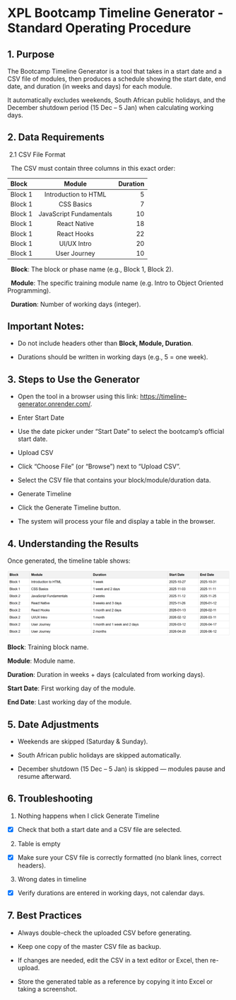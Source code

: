 # XPL Bootcamp Timeline Generator - Standard Operating Procedure

## 1. Purpose

The Bootcamp Timeline Generator is a tool that takes in a start date and a CSV file of modules, then produces a schedule showing the start date, end date, and duration (in weeks and days) for each module. 

It automatically excludes weekends, South African public holidays, and the December shutdown period (15 Dec – 5 Jan) when calculating working days.

## 2. Data Requirements
&nbsp;2.1 CSV File Format

&nbsp;&nbsp;The CSV must contain three columns in this exact order:

| Block | Module | Duration |
| :------- | :------: | -------: |
| Block 1   | Introduction to HTML   | 5    |
| Block 1  | CSS Basics  | 7  |
| Block 1  | JavaScript Fundamentals  | 10  |
| Block 1  | React Native  | 18  |
| Block 1  | React Hooks  | 22  |
| Block 1  | UI/UX Intro  | 20  |
| Block 1  | User Journey  | 10  |


&nbsp;&nbsp;**Block**: The block or phase name (e.g., Block 1, Block 2).

&nbsp;&nbsp;**Module**: The specific training module name (e.g. Intro to Object Oriented Programming).

&nbsp;&nbsp;**Duration**: Number of working days (integer).

## Important Notes:

- Do not include headers other than **Block, Module, Duration**.

- Durations should be written in working days (e.g., 5 = one week).

## 3. Steps to Use the Generator

- Open the tool in a browser using this link: https://timeline-generator.onrender.com/.

- Enter Start Date

- Use the date picker under “Start Date” to select the bootcamp’s official start date.

- Upload CSV

- Click “Choose File” (or “Browse”) next to “Upload CSV”.

- Select the CSV file that contains your block/module/duration data.

- Generate Timeline

- Click the Generate Timeline button.

- The system will process your file and display a table in the browser.

## 4. Understanding the Results

Once generated, the timeline table shows:

![alt text](image.png)

**Block**: Training block name.

**Module**: Module name.

**Duration**: Duration in weeks + days (calculated from working days).

**Start Date**: First working day of the module.

**End Date**: Last working day of the module.


## 5. Date Adjustments

- Weekends are skipped (Saturday & Sunday).

- South African public holidays are skipped automatically.

- December shutdown (15 Dec – 5 Jan) is skipped — modules pause and resume afterward.

## 6. Troubleshooting

1. Nothing happens when I click Generate Timeline

- [x] Check that both a start date and a CSV file are selected.

2. Table is empty

- [x] Make sure your CSV file is correctly formatted (no blank lines, correct headers).

3. Wrong dates in timeline

- [x] Verify durations are entered in working days, not calendar days.


## 7. Best Practices

- Always double-check the uploaded CSV before generating.

- Keep one copy of the master CSV file as backup.

- If changes are needed, edit the CSV in a text editor or Excel, then re-upload.

- Store the generated table as a reference by copying it into Excel or taking a screenshot.
